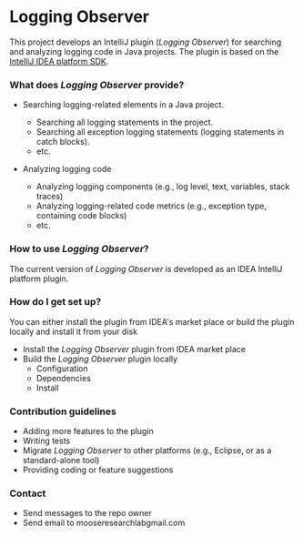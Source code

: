 # Logging Observer #

This project develops an IntelliJ plugin (*Logging Observer*) for searching and analyzing logging code in Java projects. The plugin is based on the [IntelliJ IDEA platform SDK](https://plugins.jetbrains.com/docs/intellij/welcome.html).

### What does *Logging Observer* provide? ###

* Searching logging-related elements in a Java project.
  - Searching all logging statements in the project.
  - Searching all exception logging statements (logging statements in catch blocks).
  - etc.

* Analyzing logging code
  - Analyzing logging components (e.g., log level, text, variables, stack traces)
  - Analyzing logging-related code metrics (e.g., exception type, containing code blocks)
  - etc.

### How to use *Logging Observer*? ###

The current version of *Logging Observer* is developed as an IDEA IntelliJ platform plugin. 

### How do I get set up? ###

You can either install the plugin from IDEA's market place or build the plugin locally and install it from your disk
* Install the *Logging Observer* plugin from IDEA market place
* Build the *Logging Observer* plugin locally
  - Configuration
  - Dependencies
  - Install

### Contribution guidelines ###

* Adding more features to the plugin
* Writing tests
* Migrate *Logging Observer* to other platforms (e.g., Eclipse, or as a standard-alone tool)
* Providing coding or feature suggestions

### Contact ###

* Send messages to the repo owner 
* Send email to moose<dot>researchlab<at>gmail.com
